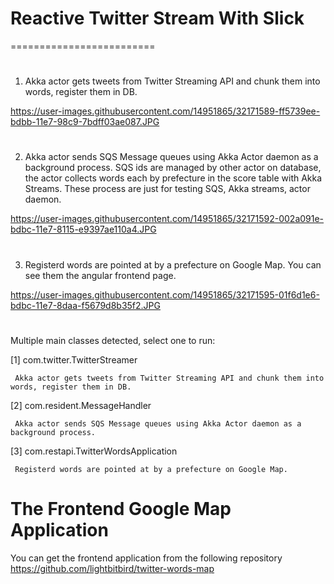 # Reactive Twitter Stream With Slick
=========================

#
1. Akka actor gets tweets from Twitter Streaming API and chunk them into words, register them in DB.

https://user-images.githubusercontent.com/14951865/32171589-ff5739ee-bdbb-11e7-98c9-7bdff03ae087.JPG

#
2. Akka actor sends SQS Message queues using Akka Actor daemon as a background process.
SQS ids are managed by other actor on database, the actor collects words each by prefecture in the score table with Akka Streams.
These process are just for testing SQS, Akka streams, actor daemon.

https://user-images.githubusercontent.com/14951865/32171592-002a091e-bdbc-11e7-8115-e9397ae110a4.JPG

#
3. Registerd words are pointed at by a prefecture on Google Map. You can see them the angular frontend page.

https://user-images.githubusercontent.com/14951865/32171595-01f6d1e6-bdbc-11e7-8daa-f5679d8b35f2.JPG

#
Multiple main classes detected, select one to run:

 [1] com.twitter.TwitterStreamer

     Akka actor gets tweets from Twitter Streaming API and chunk them into words, register them in DB.

 [2] com.resident.MessageHandler

     Akka actor sends SQS Message queues using Akka Actor daemon as a background process.

 [3] com.restapi.TwitterWordsApplication

     Registerd words are pointed at by a prefecture on Google Map.


# The Frontend Google Map Application
You can get the frontend application from the following repository
https://github.com/lightbitbird/twitter-words-map
